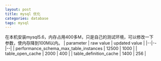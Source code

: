 ```yaml
---
layout: post
title: mysql 优化
categories: database
tags: mysql
---
```

在本机安装mysql5.6，内存占用400多M，只是自己的测试环境，可以修改一下参数，使内存降到100M以内。
| parameter | raw value | updated value |
|--|--|--|
| performance_schema_max_table_instances | 12500 | 1000 |
| table_open_cache | 2000 | 400 |
| table_definition_cache | 1400 | 256 |



